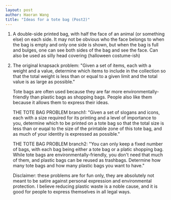 ```yaml
---
layout: post
author: Haoran Wang
title: "Ideas for a tote bag (Post2)"
---
```


1. A double-side printed bag, with half the face of an animal (or something else) on each side. It may not be obvious who the face belongs to when the bag is empty and only one side is shown, but when the bag is full and bulges, one can see both sides of the bag and see the face. Can also be used as silly head covering (halloween costume-ish)

2. The original knapsack problem: "Given a set of items, each with a weight and a value, determine which items to include in the collection so that the total weight is less than or equal to a given limit and the total value is as large as possible."

    Tote bags are often used because they are far more environmentally-friendly than plastic bags as shopping bags. People also like them because it allows them to express their ideas.
    
    THE TOTE BAG PROBLEM branch1: "Given a set of slogans and icons, each with a size required for its printing and a level of importance to you, determine which to be printed on a tote bag so that the total size is less than or euqal to the size of the printable zone of this tote bag, and as much of your identity is expressed as possible." 
    
    THE TOTE BAG PROBLEM branch2: "You can only keep a fixed number of bags, with each bag being either a tote bag or a platic shopping bag. While tote bags are environmentally-friendly, you don't need that much of them, and plastic bags can be reused as trashbags. Determine how many tote bags and how many plastic bags you want to have."




    Disclaimer: these problems are for fun only, they are absolutely not meant to be satire against personal expression and environmental protection. I believe reducing plastic waste is a noble cause, and it is good for people to express themselves in all legal ways.

